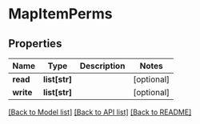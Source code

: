 # MapItemPerms

## Properties
Name | Type | Description | Notes
------------ | ------------- | ------------- | -------------
**read** | **list[str]** |  | [optional] 
**write** | **list[str]** |  | [optional] 

[[Back to Model list]](../README.md#documentation-for-models) [[Back to API list]](../README.md#documentation-for-api-endpoints) [[Back to README]](../README.md)

